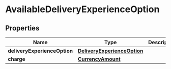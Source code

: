 
# AvailableDeliveryExperienceOption

## Properties
Name | Type | Description | Notes
------------ | ------------- | ------------- | -------------
**deliveryExperienceOption** | [**DeliveryExperienceOption**](DeliveryExperienceOption.md) |  | 
**charge** | [**CurrencyAmount**](CurrencyAmount.md) |  | 



